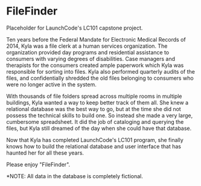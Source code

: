 # FileFinder
Placeholder for LaunchCode's LC101 capstone project.

Ten years before the Federal Mandate for Electronic Medical Records of 2014, Kyla was a file clerk at a human services organization. The organization provided day programs and residential assistance to consumers with varying degrees of disabilities. Case managers and therapists for the consumers created ample paperwork which Kyla was responsible for sorting into files. Kyla also performed quarterly audits of the files, and confidentially shredded the old files belonging to consumers who were no longer active in the system.

With thousands of file folders spread across multiple rooms in multiple buildings, Kyla wanted a way to keep better track of them all. She knew a relational database was the best way to go, but at the time she did not possess the technical skills to build one. So instead she made a very large, cumbersome spreadsheet. It did the job of cataloging and querying the files, but Kyla still dreamed of the day when she could have that database.

Now that Kyla has completed LaunchCode's LC101 program, she finally knows how to build the relational database and user interface that has haunted her for all these years. 

Please enjoy "FileFinder".

*NOTE: All data in the database is completely fictional. 
